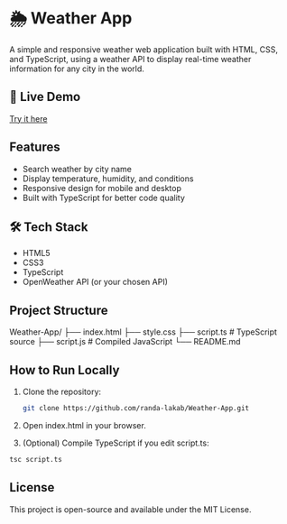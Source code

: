 # 🌦️ Weather App

A simple and responsive weather web application built with HTML, CSS, and TypeScript, using a weather API to display real-time weather information for any city in the world.  

## 🚀 Live Demo
 [Try it here](https://randa-lakab.github.io/Weather-App/)

##  Features
-  Search weather by city name  
-  Display temperature, humidity, and conditions
-  Responsive design for mobile and desktop  
-  Built with TypeScript for better code quality  

## 🛠️ Tech Stack
- HTML5
- CSS3
- TypeScript
- OpenWeather API (or your chosen API)

##  Project Structure

Weather-App/ ├── index.html ├── style.css ├── script.ts   # TypeScript source ├── script.js   # Compiled JavaScript └── README.md


##  How to Run Locally
1. Clone the repository:
   ```bash
   git clone https://github.com/randa-lakab/Weather-App.git
   ```
2. Open index.html in your browser.

3. (Optional) Compile TypeScript if you edit script.ts:
 ```bash
tsc script.ts
  ```

## License
This project is open-source and available under the MIT License.
